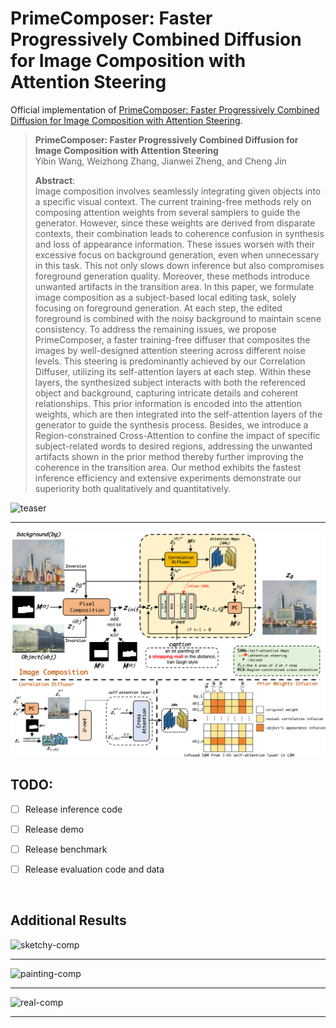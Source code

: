 # PrimeComposer: Faster Progressively Combined Diffusion for Image Composition with Attention Steering

Official implementation of [PrimeComposer: Faster Progressively Combined Diffusion for Image Composition with Attention Steering]().

> **PrimeComposer: Faster Progressively Combined Diffusion for Image Composition with Attention Steering**<br>
> Yibin Wang, Weizhong Zhang, Jianwei Zheng, and Cheng Jin <br>
> 
> 
>**Abstract**: <br>
Image composition involves seamlessly integrating given objects into a specific visual context. The current training-free methods rely on composing attention weights from several samplers to guide the generator. However, since these weights are derived from disparate contexts, their combination leads to coherence confusion in synthesis and loss of appearance information. These issues worsen with their excessive focus on background generation, even when unnecessary in this task. This not only slows down inference but also compromises foreground generation quality. Moreover, these methods introduce unwanted artifacts in the transition area. In this paper, we formulate image composition as a subject-based local editing task, solely focusing on foreground generation. At each step, the edited foreground is combined with the noisy background to maintain scene consistency. To address the remaining issues, we propose PrimeComposer, a faster training-free diffuser that composites the images by well-designed attention steering across different noise levels. This steering is predominantly achieved by our Correlation Diffuser, utilizing its self-attention layers at each step. Within these layers, the synthesized subject interacts with both the referenced object and background, capturing intricate details and coherent relationships. This prior information is encoded into the  attention weights, which are then integrated into the self-attention layers of the generator to guide the synthesis process. Besides, we introduce a Region-constrained Cross-Attention to confine the impact of specific subject-related words to desired regions, addressing the unwanted artifacts shown in the prior method thereby further improving the coherence in the transition area. Our method exhibits the fastest inference efficiency and extensive experiments demonstrate our superiority both qualitatively and quantitatively.

![teaser](assets/display.png)

---

</div>

![framework](assets/framework.png)


## TODO:
- [ ] Release inference code
- [ ] Release demo
- [ ] Release benchmark
- [ ] Release evaluation code and data 



</div>

<br>



## Additional Results

![sketchy-comp](assets/baseline_compare1.png)

---

</div>


![painting-comp](assets/baseline_compare2.png)

---

</div>


![real-comp](assets/baseline_compare3.png)

---

</div>

